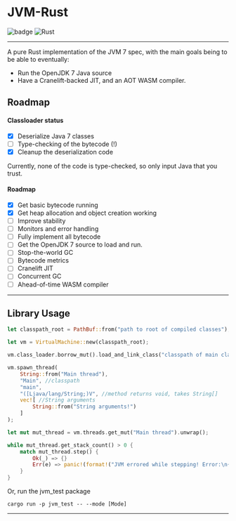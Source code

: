 # JVM-Rust

![badge](https://img.shields.io/badge/version-0.1.0-f39f37) ![Rust](https://github.com/Birbe/jvm/workflows/Rust/badge.svg)

___

A pure Rust implementation of the JVM 7 spec, with the main goals being to be able to eventually:

- Run the OpenJDK 7 Java source
- Have a Cranelift-backed JIT, and an AOT WASM compiler.

## Roadmap

#### Classloader status

- [x] Deserialize Java 7 classes
- [ ] Type-checking of the bytecode (!)
- [x] Cleanup the deserialization code

Currently, none of the code is type-checked, so only input Java that you trust.

#### Roadmap

- [x] Get basic bytecode running
- [x] Get heap allocation and object creation working
- [ ] Improve stability
- [ ] Monitors and error handling
- [ ] Fully implement all bytecode
- [ ] Get the OpenJDK 7 source to load and run.
- [ ] Stop-the-world GC
- [ ] Bytecode metrics
- [ ] Cranelift JIT
- [ ] Concurrent GC
- [ ] Ahead-of-time WASM compiler

---

## Library Usage

```Rust
let classpath_root = PathBuf::from("path to root of compiled classes");

let vm = VirtualMachine::new(classpath_root);

vm.class_loader.borrow_mut().load_and_link_class("classpath of main class");

vm.spawn_thread(
    String::from("Main thread"), 
    "Main", //classpath
    "main", 
    "([Ljava/lang/String;)V", //method returns void, takes String[]
    vec![ //String arguments
        String::from("String arguments!")
    ]
);

let mut mut_thread = vm.threads.get_mut("Main thread").unwrap();

while mut_thread.get_stack_count() > 0 {
    match mut_thread.step() {
        Ok(_) => {}
        Err(e) => panic!(format!("JVM errored while stepping! Error:\n{:?}", e))
    }
}
```

Or, run the jvm_test package

```
cargo run -p jvm_test -- --mode [Mode]
```

---